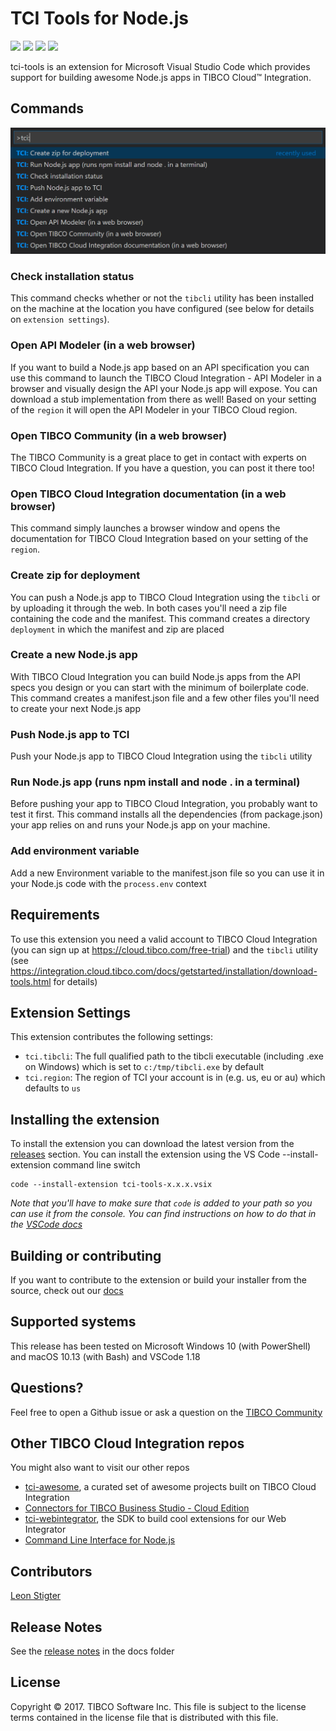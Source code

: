 # TCI Tools for Node.js

![](https://travis-ci.org/TIBCOSoftware/vscode-extension-tci.svg)
![](https://img.shields.io/badge/release-v0.5.1-blue.svg)
![](https://img.shields.io/badge/dependencies-up%20to%20date-green.svg)
![](https://img.shields.io/badge/license-BSD%20style-blue.svg)

tci-tools is an extension for Microsoft Visual Studio Code which provides support for building awesome Node.js apps in TIBCO Cloud&trade; Integration. 

## Commands
![Image](images/commands.png)

### Check installation status
This command checks whether or not the `tibcli` utility has been installed on the machine at the location you have configured (see below for details on `extension settings`).

### Open API Modeler (in a web browser)
If you want to build a Node.js app based on an API specification you can use this command to launch the TIBCO Cloud Integration - API Modeler in a browser and visually design the API your Node.js app will expose. You can download a stub implementation from there as well! Based on your setting of the `region` it will open the API Modeler in your TIBCO Cloud region.

### Open TIBCO Community (in a web browser)
The TIBCO Community is a great place to get in contact with experts on TIBCO Cloud Integration. If you have a question, you can post it there too!

### Open TIBCO Cloud Integration documentation (in a web browser)
This command simply launches a browser window and opens the documentation for TIBCO Cloud Integration based on your setting of the `region`.

### Create zip for deployment
You can push a Node.js app to TIBCO Cloud Integration using the `tibcli` or by uploading it through the web. In both cases you'll need a zip file containing the code and the manifest. This command creates a directory `deployment` in which the manifest and zip are placed

### Create a new Node.js app
With TIBCO Cloud Integration you can build Node.js apps from the API specs you design or you can start with the minimum of boilerplate code. This command creates a manifest.json file and a few other files you'll need to create your next Node.js app

### Push Node.js app to TCI
Push your Node.js app to TIBCO Cloud Integration using the `tibcli` utility

### Run Node.js app (runs npm install and node . in a terminal)
Before pushing your app to TIBCO Cloud Integration, you probably want to test it first. This command installs all the dependencies (from package.json) your app relies on and runs your Node.js app on your machine. 

### Add environment variable
Add a new Environment variable to the manifest.json file so you can use it in your Node.js code with the `process.env` context

## Requirements
To use this extension you need a valid account to TIBCO Cloud Integration (you can sign up at https://cloud.tibco.com/free-trial) and the `tibcli` utility (see https://integration.cloud.tibco.com/docs/getstarted/installation/download-tools.html for details)

## Extension Settings
This extension contributes the following settings:
* `tci.tibcli`: The full qualified path to the tibcli executable (including .exe on Windows) which is set to `c:/tmp/tibcli.exe` by default
* `tci.region`: The region of TCI your account is in (e.g. us, eu or au) which defaults to `us`

## Installing the extension
To install the extension you can download the latest version from the [releases](https://github.com/TIBCOSoftware/vscode-extension-tci/releases) section. You can install the extension using the VS Code --install-extension command line switch
```
code --install-extension tci-tools-x.x.x.vsix
```
_Note that you'll have to make sure that `code` is added to your path so you can use it from the console. You can find instructions on how to do that in the [VSCode docs](https://code.visualstudio.com/docs/setup/setup-overview)_

## Building or contributing
If you want to contribute to the extension or build your installer from the source, check out our [docs](docs/build-and-contribute.md)

## Supported systems
This release has been tested on Microsoft Windows 10 (with PowerShell) and macOS 10.13 (with Bash) and VSCode 1.18

## Questions?
Feel free to open a Github issue or ask a question on the [TIBCO Community](https://community.tibco.com)

## Other TIBCO Cloud Integration repos
You might also want to visit our other repos
* [tci-awesome](https://github.com/TIBCOSoftware/tci-awesome), a curated set of awesome projects built on TIBCO Cloud Integration
* [Connectors for TIBCO Business Studio - Cloud Edition](https://github.com/TIBCOSoftware/tci-studio-samples)
* [tci-webintegrator](https://github.com/TIBCOSoftware/tci-webintegrator), the SDK to build cool extensions for our Web Integrator
* [Command Line Interface for Node.js](https://github.com/TIBCOSoftware/tibcli-node)

## Contributors
[Leon Stigter](https://github.com/retgits)

## Release Notes
See the [release notes](docs/release-notes.md) in the docs folder

## License
Copyright © 2017. TIBCO Software Inc.
This file is subject to the license terms contained
in the license file that is distributed with this file.
